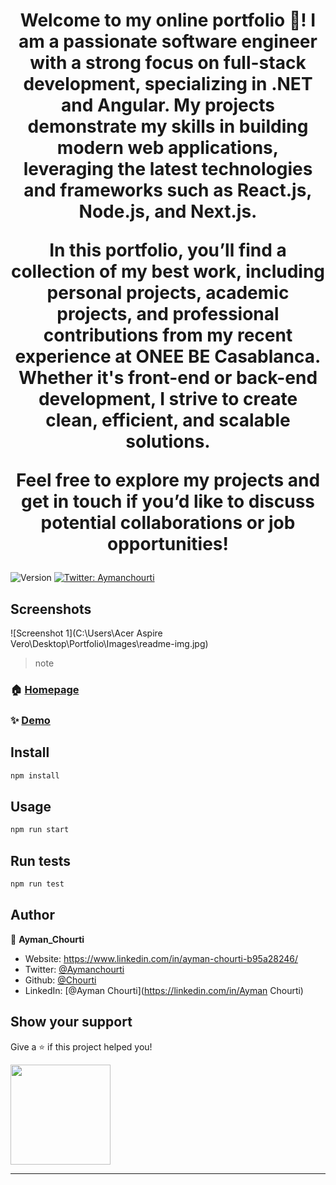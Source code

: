 <h1 align="center">Welcome to my online portfolio 👋! I am a passionate software engineer with a strong focus on full-stack development, specializing in .NET and Angular. My projects demonstrate my skills in building modern web applications, leveraging the latest technologies and frameworks such as React.js, Node.js, and Next.js.

In this portfolio, you’ll find a collection of my best work, including personal projects, academic projects, and professional contributions from my recent experience at ONEE BE Casablanca. Whether it's front-end or back-end development, I strive to create clean, efficient, and scalable solutions.

Feel free to explore my projects and get in touch if you’d like to discuss potential collaborations or job opportunities! </h1>
<p>
  <img alt="Version" src="https://img.shields.io/badge/version-0.1.0-blue.svg?cacheSeconds=2592000" />
  <a href="https://twitter.com/Aymanchourti" target="_blank">
    <img alt="Twitter: Aymanchourti" src="https://img.shields.io/twitter/follow/Aymanchourti.svg?style=social" />
  </a>
</p>

## Screenshots


![Screenshot 1](C:\Users\Acer Aspire Vero\Desktop\Portfolio\Images\readme-img.jpg)
> note

### 🏠 [Homepage](home)

### ✨ [Demo](https://chourti-portfolio.vercel.app)

## Install

```sh
npm install
```

## Usage

```sh
npm run start
```

## Run tests

```sh
npm run test
```

## Author

👤 **Ayman_Chourti**

* Website: https://www.linkedin.com/in/ayman-chourti-b95a28246/
* Twitter: [@Aymanchourti](https://twitter.com/Aymanchourti)
* Github: [@Chourti](https://github.com/Chourti)
* LinkedIn: [@Ayman Chourti](https://linkedin.com/in/Ayman Chourti)

## Show your support

Give a ⭐️ if this project helped you!

<a href="https://www.patreon.com/Chourti">
  <img src="https://c5.patreon.com/external/logo/become_a_patron_button@2x.png" width="160">
</a>

***
